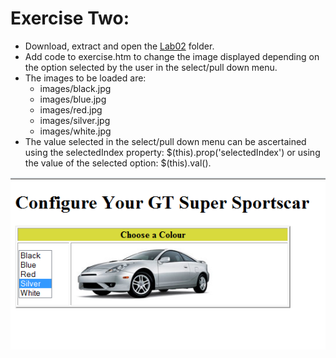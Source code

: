 # Exercise Two:

- Download, extract and open the [Lab02](archives/lab02.zip) folder.
- Add code to exercise.htm to change the image displayed depending on the option selected by the user in the select/pull down menu.
- The images to be loaded are:
  - images/black.jpg
  - images/blue.jpg
  - images/red.jpg
  - images/silver.jpg
  - images/white.jpg
- The value selected in the select/pull down menu can be ascertained using the selectedIndex property: $(this).prop('selectedIndex') or using the value of the selected option: $(this).val().

![](img/ex2.png)
